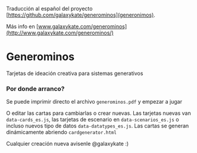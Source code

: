 Traducción al español del proyecto [https://github.com/galaxykate/generominos](generonimos).

Más info en [www.galaxykate.com/generominos](http://www.galaxykate.com/generominos/)

# Generominos
Tarjetas de ideación creativa para sistemas generativos


### Por donde arranco?

Se puede imprimir directo el archivo ``generominos.pdf`` y empezar a jugar

O editar las cartas para cambiarlas o crear nuevas. Las tarjetas nuevas van ``data-cards_es.js``, las tarjetas de escenario en ``data-scenarios_es.js`` o incluso nuevos tipo de datos ``data-datatypes_es.js``. Las cartas se generan dinámicamente abriendo ``cardgenerator.html``

Cualquier creación nueva avisenle @galaxykate :)